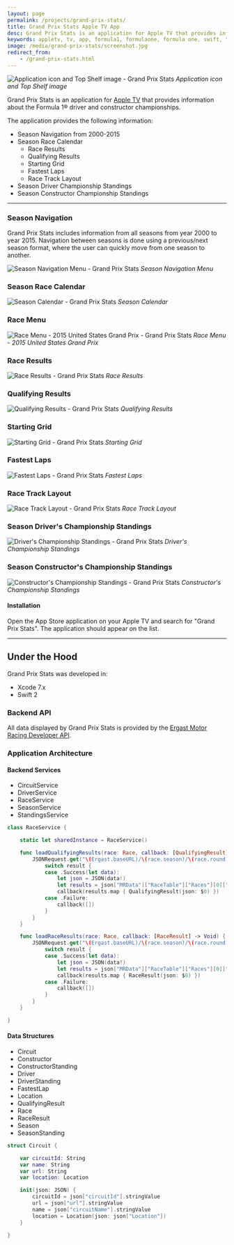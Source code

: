 ```yaml
---
layout: page
permalink: /projects/grand-prix-stats/
title: Grand Prix Stats Apple TV App
desc: Grand Prix Stats is an application for Apple TV that provides information about the Formula 1® driver and constructor championships.
keywords: appletv, tv, app, formula1, formulaone, formula one, swift, tvos
image: /media/grand-prix-stats/screenshot.jpg
redirect_from:
    - /grand-prix-stats.html
---
```


![Application icon and Top Shelf image - Grand Prix Stats](/media/grand-prix-stats/screenshot-1.jpg)
*Application icon and Top Shelf image*

Grand Prix Stats is an application for [Apple TV](http://apple.com/tv) that
provides information about the Formula 1® driver and constructor championships.

The application provides the following information:

- Season Navigation from 2000-2015
- Season Race Calendar
    - Race Results
    - Qualifying Results
    - Starting Grid
    - Fastest Laps
    - Race Track Layout
- Season Driver Championship Standings
- Season Constructor Championship Standings

* * *

### Season Navigation

Grand Prix Stats includes information from all seasons from year 2000 to
year 2015.  Navigation between seasons is done using a previous/next
season format, where the user can quickly move from one season to another.

![Season Navigation Menu - Grand Prix Stats](/media/grand-prix-stats/screenshot-9.jpg)
*Season Navigation Menu*

### Season Race Calendar

![Season Calendar - Grand Prix Stats](/media/grand-prix-stats/screenshot-4.jpg)
*Season Calendar*

### Race Menu

![Race Menu - 2015 United States Grand Prix - Grand Prix Stats](/media/grand-prix-stats/screenshot-3.jpg)
*Race Menu - 2015 United States Grand Prix*

### Race Results

![Race Results - Grand Prix Stats](/media/grand-prix-stats/screenshot-5.jpg)
*Race Results*

### Qualifying Results

![Qualifying Results - Grand Prix Stats](/media/grand-prix-stats/screenshot-6.jpg)
*Qualifying Results*

### Starting Grid

![Starting Grid - Grand Prix Stats](/media/grand-prix-stats/screenshot-7.jpg)
*Starting Grid*

### Fastest Laps

![Fastest Laps - Grand Prix Stats](/media/grand-prix-stats/screenshot-10.jpg)
*Fastest Laps*

### Race Track Layout

![Race Track Layout - Grand Prix Stats](/media/grand-prix-stats/screenshot-8.jpg)
*Race Track Layout*

### Season Driver's Championship Standings

![Driver's Championship Standings - Grand Prix Stats](/media/grand-prix-stats/screenshot-11.jpg)
*Driver's Championship Standings*

### Season Constructor's Championship Standings

![Constructor's Championship Standings - Grand Prix Stats](/media/grand-prix-stats/screenshot-12.jpg)
*Constructor's Championship Standings*


#### Installation

Open the App Store application on your Apple TV and search for
"Grand Prix Stats".  The application should appear on the list.

* * *


## Under the Hood

Grand Prix Stats was developed in:

- Xcode 7.x
- Swift 2

### Backend API

All data displayed by Grand Prix Stats is provided by the [Ergast Motor Racing Developer API](http://ergast.com/mrd/).

### Application Architecture

#### Backend Services

- CircuitService
- DriverService
- RaceService
- SeasonService
- StandingsService

~~~swift
class RaceService {

    static let sharedInstance = RaceService()

    func loadQualifyingResults(race: Race, callback: [QualifyingResult] -> Void) {
        JSONRequest.get("\(Ergast.baseURL)/\(race.season)/\(race.round)/qualifying.json?limit=30") { result in
            switch result {
            case .Success(let data):
                let json = JSON(data!)
                let results = json["MRData"]["RaceTable"]["Races"][0]["QualifyingResults"].arrayValue
                callback(results.map { QualifyingResult(json: $0) })
            case .Failure:
                callback([])
            }
        }
    }

    func loadRaceResults(race: Race, callback: [RaceResult] -> Void) {
        JSONRequest.get("\(Ergast.baseURL)/\(race.season)/\(race.round)/results.json?limit=30") { result in
            switch result {
            case .Success(let data):
                let json = JSON(data!)
                let results = json["MRData"]["RaceTable"]["Races"][0]["Results"].arrayValue
                callback(results.map { RaceResult(json: $0) })
            case .Failure:
                callback([])
            }
        }
    }

}
~~~

#### Data Structures

- Circuit
- Constructor
- ConstructorStanding
- Driver
- DriverStanding
- FastestLap
- Location
- QualifyingResult
- Race
- RaceResult
- Season
- SeasonStanding

~~~swift
struct Circuit {

    var circuitId: String
    var name: String
    var url: String
    var location: Location

    init(json: JSON) {
        circuitId = json["circuitId"].stringValue
        url = json["url"].stringValue
        name = json["circuitName"].stringValue
        location = Location(json: json["Location"])
    }

}
~~~
